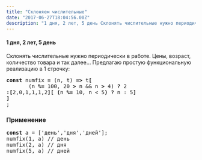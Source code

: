 ```yaml
---
title: "Склоняем числительные"
date: "2017-06-27T18:04:56.00Z"
description: "1 дня, 2 лет, 5 день Склонять числительные нужно периодически в работе. Цены, возраст, количество товара и так далее… Предлагаю "
---
```


<!--kg-card-begin: html--><h4>1 дня, 2 лет, 5 день</h4>
<p>Склонять числительные нужно периодически в работе. Цены, возраст, количество товара и так далее… Предлагаю простую функциональную реализацию в 1 строчку:</p>
<pre><strong>const</strong> numfix <strong>=</strong> (n, t) <strong>=&gt;</strong> t<strong>[</strong><br>       (n <strong>%=</strong> 100, 20 <strong>&gt;</strong> n &amp;&amp; n <strong>&gt;</strong> 4) <strong>?</strong> 2<br><strong>:[</strong>2,0,1,1,1,2<strong>][</strong> <strong>(</strong>n <strong>%=</strong> 10, n &lt; 5<strong>)</strong> <strong>?</strong> n : 5<strong>]</strong><br><strong>]</strong><br>;</pre>
<h3>Применение</h3>
<pre><strong>const</strong> a = ['день','дня','дней'];<br>numfix(1, a) // день<br>numfix(2, a) // дня<br>numfix(5, a) // дней</pre>
<!--kg-card-end: html-->

